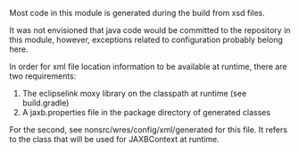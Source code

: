 Most code in this module is generated during the build from xsd files.

It was not envisioned that java code would be committed to the repository in
this module, however, exceptions related to configuration probably belong here.

In order for xml file location information to be available at runtime, there are
two requirements:

1. The eclipselink moxy library on the classpath at runtime (see build.gradle)
2. A jaxb.properties file in the package directory of generated classes

For the second, see nonsrc/wres/config/xml/generated for this file. It refers to 
the class that will be used for JAXBContext at runtime.

